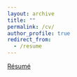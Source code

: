 ```yaml
---
layout: archive
title: ""
permalink: /cv/
author_profile: true
redirect_from:
  - /resume
---
```


<a href="/resume_nikhil.pdf" download="resume_nikhil.pdf" class="author-social"
	target="_blank"><i class="fa fa-download fa-lg fa-fw"></i> <span class = "socialelm">Résumé</span></a>

